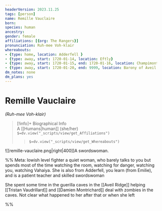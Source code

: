 ```yaml
---
headerVersion: 2023.11.25
tags: [person]
name: Remille Vauclaire
born:
species: human
ancestry:
gender: female
affiliations: [{org: The Rangers}]
pronunciation: Ruh-mee Voh-klair
whereabouts:
- {type: home, location: Adderfell }
- {type: away, start: 1720-01-14, location: Eftly}
- {type: away, start: 1720-01-15, end: 1720-01-16, location: Champimont}
- {type: away, start: 1720-01-20, end: 9999, location: Barony of Aveil  }
dm_notes: none
dm_plans: yes
---
```

# Remille Vauclaire
*(Ruh-mee Voh-klair)*
>[!info]+ Biographical Info  
> A [[Humans|human]] (she/her)  
> `$=dv.view("_scripts/view/get_Affiliations")`  
>> `$=dv.view("_scripts/view/get_Whereabouts")`

![[remille-vauclaire.png|right|400]]A swordswoman. 

%% 
Meta: lowish level fighter 
a quiet woman, who barely talks to you but spends most of the time watching the room, watching for danger, watching you, watching Vahaiya. She is also from Adderfell, you learn (from Emilie), and is a patient teacher and skilled swordswoman

She spent some time in the guerilla caves in the [[Aveil Ridge]] helping [[Tristan Vaudrillard]] and [[Damien Montrichard]] deal with zombies in the caves. Not clear what happened to her after that or when she left

%%